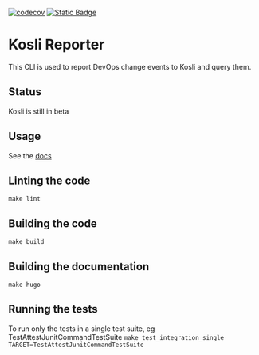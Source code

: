 [![codecov](https://codecov.io/gh/kosli-dev/cli/branch/main/graph/badge.svg?token=Z4Y53XIOKJ)](https://codecov.io/gh/kosli-dev/cli)
[![Static Badge](https://img.shields.io/badge/provenance-blue?style=plastic&link=https%3A%2F%2Fapp.kosli.com%2Fkosli-public%2Fflows%2Fcli-release%2Ftrails%2F)](https://app.kosli.com/kosli-public/flows/cli-release/trails/)

# Kosli Reporter 

This CLI is used to report DevOps change events to Kosli and query them.

## Status
Kosli is still in beta

## Usage 

See the [docs](https://docs.kosli.com/client_reference/)

## Linting the code

`make lint`

## Building the code

`make build`

## Building the documentation

`make hugo`

## Running the tests
To run only the tests in a single test suite, eg TestAttestJunitCommandTestSuite
`make test_integration_single TARGET=TestAttestJunitCommandTestSuite`

